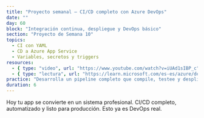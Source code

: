 ```yaml
---
title: "Proyecto semanal – CI/CD completo con Azure DevOps"
date: ""
day: 60
block: "Integración continua, despliegue y DevOps básico"
section: "Proyecto de Semana 10"
topics:
  - CI con YAML
  - CD a Azure App Service
  - Variables, secretos y triggers
resources:
  - { type: "video", url: "https://www.youtube.com/watch?v=iUAd1sIBP_c" }
  - { type: "lectura", url: "https://learn.microsoft.com/es-es/azure/devops/pipelines/index" }
practice: "Desarrolla un pipeline completo que compile, testee y despliegue tu app automáticamente en Azure."
duration: 6
---
```


Hoy tu app se convierte en un sistema profesional. CI/CD completo, automatizado y listo para producción. Esto ya es DevOps real.